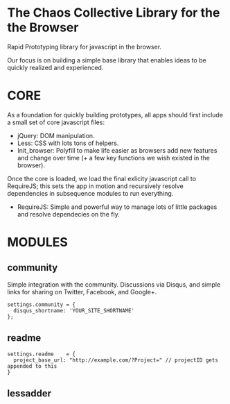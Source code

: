 
# The Chaos Collective Library for the the Browser

Rapid Prototyping library for javascript in the browser.

Our focus is on building a simple base library that enables ideas to be quickly realized and experienced. 

# CORE

As a foundation for quickly building prototypes, all apps should first include a small set of core javascript files:

* jQuery: DOM manipulation.
* Less: CSS with lots tons of helpers.
* Init_browser: Polyfill to make life easier as browsers add new features and change over time (+ a few key functions we wish existed in the browser).

Once the core is loaded, we load the final exlicity javascript call to RequireJS; this sets the app in motion and recursively resolve dependencies in subsequence modules to run everything.

* RequireJS: Simple and powerful way to manage lots of little packages and resolve dependecies on the fly.

# MODULES

## community

Simple integration with the community. Discussions via Disqus, and simple links for sharing on Twitter, Facebook, and Google+.

    settings.community = {
      disqus_shortname: 'YOUR_SITE_SHORTNAME'
    };

## readme

    settings.readme    = {
      project_base_url: "http://example.com/?Project=" // projectID gets appended to this
    } 

## lessadder






